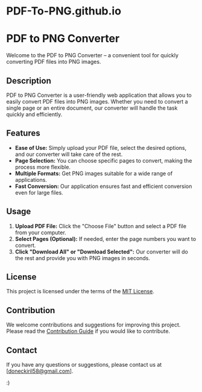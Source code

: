 # PDF-To-PNG.github.io

# PDF to PNG Converter

Welcome to the PDF to PNG Converter – a convenient tool for quickly converting PDF files into PNG images.

## Description

PDF to PNG Converter is a user-friendly web application that allows you to easily convert PDF files into PNG images. Whether you need to convert a single page or an entire document, our converter will handle the task quickly and efficiently.

## Features

- **Ease of Use:** Simply upload your PDF file, select the desired options, and our converter will take care of the rest.
- **Page Selection:** You can choose specific pages to convert, making the process more flexible.
- **Multiple Formats:** Get PNG images suitable for a wide range of applications.
- **Fast Conversion:** Our application ensures fast and efficient conversion even for large files.

## Usage

1. **Upload PDF File:** Click the "Choose File" button and select a PDF file from your computer.
2. **Select Pages (Optional):** If needed, enter the page numbers you want to convert.
3. **Click "Download All" or "Download Selected":** Our converter will do the rest and provide you with PNG images in seconds.

## License

This project is licensed under the terms of the [MIT License](LICENSE).

## Contribution

We welcome contributions and suggestions for improving this project. Please read the [Contribution Guide](CONTRIBUTING.md) if you would like to contribute.

## Contact

If you have any questions or suggestions, please contact us at [doneckiril58@gmail.com].


:)
